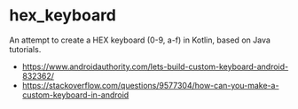 # hex_keyboard
An attempt to create a HEX keyboard (0-9, a-f) in Kotlin, based on Java tutorials.

* https://www.androidauthority.com/lets-build-custom-keyboard-android-832362/
* https://stackoverflow.com/questions/9577304/how-can-you-make-a-custom-keyboard-in-android
